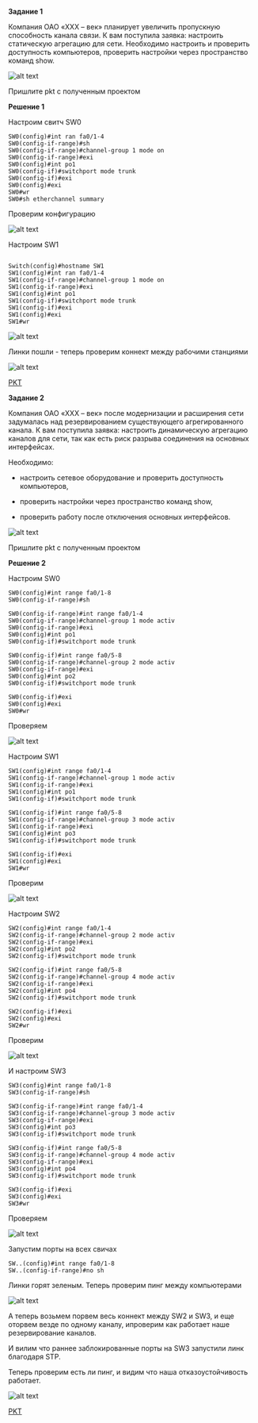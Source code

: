 
**Задание 1**

Компания ОАО «XXX – век» планирует увеличить пропускную способность канала связи. К вам поступила заявка: настроить статическую агрегацию для сети.
Необходимо настроить и проверить доступность компьютеров, проверить настройки через пространство команд show.


![alt text](https://github.com/mezhibo/loadbalancer-protocols/blob/ea869eabda38a5c6f0fefa80165a6cded1d3c59a/IMG/1.png)

Пришлите pkt с полученным проектом


**Решение 1**

 Настроим свитч SW0
 
 
 ```
SW0(config)#int ran fa0/1-4
SW0(config-if-range)#sh
SW0(config-if-range)#channel-group 1 mode on
SW0(config-if-range)#exi
SW0(config)#int po1
SW0(config-if)#switchport mode trunk
SW0(config-if)#exi
SW0(config)#exi
SW0#wr
SW0#sh etherchannel summary
```

Проверим конфигурацию


![alt text](https://github.com/mezhibo/loadbalancer-protocols/blob/69201cb70fab2915c3582d083324d3718daeedf4/IMG/4.jpg)




Настроим SW1

```

Switch(config)#hostname SW1
SW1(config)#int ran fa0/1-4
SW1(config-if-range)#channel-group 1 mode on
SW1(config-if-range)#exi
SW1(config)#int po1
SW1(config-if)#switchport mode trunk
SW1(config-if)#exi
SW1(config)#exi
SW1#wr

```


![alt text](https://github.com/mezhibo/loadbalancer-protocols/blob/69201cb70fab2915c3582d083324d3718daeedf4/IMG/5.jpg)


Линки пошли - теперь проверим коннект между рабочими станциями 


![alt text](https://github.com/mezhibo/loadbalancer-protocols/blob/69201cb70fab2915c3582d083324d3718daeedf4/IMG/6.jpg)


[PKT](https://github.com/mezhibo/loadbalancer-protocols/blob/873f66dfec178259b244d8e8c3a2101f2c7627f1/IMG/balanc1.pkt)





**Задание 2**

Компания ОАО «XXX – век» после модернизации и расширения сети задумалась над резервированием существующего агрегированного канала.
К вам поступила заявка: настроить динамическую агрегацию каналов для сети, так как есть риск разрыва соединения на основных интерфейсах.

Необходимо:

 - настроить сетевое оборудование и проверить доступность компьютеров,

 - проверить настройки через пространство команд show,

 - проверить работу после отключения основных интерфейсов.

![alt text](https://github.com/mezhibo/loadbalancer-protocols/blob/e5b147208c4a263c5e8f424bc9a0c5c3fe0159e0/IMG/2.png)

Пришлите pkt с полученным проектом


**Решение 2**

Настроим SW0

```
SW0(config)#int range fa0/1-8
SW0(config-if-range)#sh

SW0(config-if-range)#int range fa0/1-4
SW0(config-if-range)#channel-group 1 mode activ
SW0(config-if-range)#exi
SW0(config)#int po1
SW0(config-if)#switchport mode trunk

SW0(config-if)#int range fa0/5-8
SW0(config-if-range)#channel-group 2 mode activ
SW0(config-if-range)#exi
SW0(config)#int po2
SW0(config-if)#switchport mode trunk

SW0(config-if)#exi
SW0(config)#exi
SW0#wr
```

Проверяем

![alt text](https://github.com/mezhibo/loadbalancer-protocols/blob/4927195eecc91e631b2b909097b6398b86af8986/IMG/7.jpg)


Настроим SW1

```
SW1(config)#int range fa0/1-4
SW1(config-if-range)#channel-group 1 mode activ
SW1(config-if-range)#exi
SW1(config)#int po1
SW1(config-if)#switchport mode trunk

SW1(config-if)#int range fa0/5-8
SW1(config-if-range)#channel-group 3 mode activ
SW1(config-if-range)#exi
SW1(config)#int po3
SW1(config-if)#switchport mode trunk

SW1(config-if)#exi
SW1(config)#exi
SW1#wr
```

Проверим


![alt text](https://github.com/mezhibo/loadbalancer-protocols/blob/4927195eecc91e631b2b909097b6398b86af8986/IMG/8.jpg)


Настроим SW2

```
SW2(config)#int range fa0/1-4
SW2(config-if-range)#channel-group 2 mode activ
SW2(config-if-range)#exi
SW2(config)#int po2
SW2(config-if)#switchport mode trunk

SW2(config-if)#int range fa0/5-8
SW2(config-if-range)#channel-group 4 mode activ
SW2(config-if-range)#exi
SW2(config)#int po4
SW2(config-if)#switchport mode trunk

SW2(config-if)#exi
SW2(config)#exi
SW2#wr
```

Проверим

![alt text](https://github.com/mezhibo/loadbalancer-protocols/blob/4927195eecc91e631b2b909097b6398b86af8986/IMG/9.jpg)


И настроим SW3

```
SW3(config)#int range fa0/1-8
SW3(config-if-range)#sh

SW3(config-if-range)#int range fa0/1-4
SW3(config-if-range)#channel-group 3 mode activ
SW3(config-if-range)#exi
SW3(config)#int po3
SW3(config-if)#switchport mode trunk

SW3(config-if)#int range fa0/5-8
SW3(config-if-range)#channel-group 4 mode activ
SW3(config-if-range)#exi
SW3(config)#int po4
SW3(config-if)#switchport mode trunk

SW3(config-if)#exi
SW3(config)#exi
SW3#wr
```

Проверяем 

![alt text](https://github.com/mezhibo/loadbalancer-protocols/blob/4927195eecc91e631b2b909097b6398b86af8986/IMG/10.jpg)


Запустим порты на всех свичах

```
SW..(config)#int range fa0/1-8
SW..(config-if-range)#no sh
```

Линки горят зеленым. Теперь проверим пинг между компьютерами

![alt text](https://github.com/mezhibo/loadbalancer-protocols/blob/4927195eecc91e631b2b909097b6398b86af8986/IMG/11.jpg)


А теперь возьмем порвем весь коннект между SW2 и SW3, и еще оторвем везде по одному каналу, ипроверим как работает наше резервирование каналов.

И вилим что раннее заблокированные порты на SW3 запустили линк благодаря STP.

Теперь проверим есть ли пинг, и видим что наша отказоустойчивость работает.

![alt text](https://github.com/mezhibo/loadbalancer-protocols/blob/4927195eecc91e631b2b909097b6398b86af8986/IMG/12.jpg)


[PKT](https://github.com/mezhibo/loadbalancer-protocols/blob/fa051d0ca624dddc8e826e65214328590e592695/IMG/balanc2.pkt)







